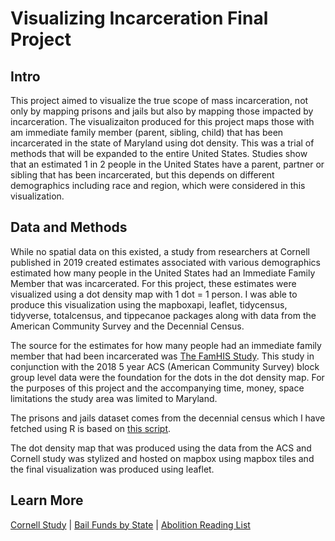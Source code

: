 # Visualizing Incarceration Final Project

## Intro

This project aimed to visualize the true scope of mass incarceration, not only by mapping prisons and jails but also by mapping those impacted by incarceration. The visualizaiton produced for this project maps those with am immediate family member (parent, sibling, child) that has been incarcerated in the state of Maryland using dot density. This was a trial of methods that will be expanded to the entire United States. Studies show that an estimated 1 in 2 people in the United States have a parent, partner or sibling that has been incarcerated, but this depends on different demographics including race and region, which were considered in this visualization.

## Data and Methods

While no spatial data on this existed, a study from researchers at Cornell published in 2019 created estimates associated with various demographics estimated how many people in the United States had an Immediate Family Member that was incarcerated. For this project, these estimates were visualized using a dot density map with 1 dot = 1 person. I was able to produce this visualization using the mapboxapi, leaflet, tidycensus, tidyverse, totalcensus, and tippecanoe packages along with data from the American Community Survey and the Decennial Census. 

The source for the estimates for how many people had an immediate family member that had been incarcerated was [The FamHIS Study](https://journals.sagepub.com/doi/10.1177/2378023119829332#articleCitationDownloadContainer). This study in conjunction with the 2018 5 year ACS (American Community Survey) block group level data were the foundation for the dots in the dot density map. For the purposes of this project and the accompanying time, money, space limitations the study area was limited to Maryland.

The prisons and jails dataset comes from the decennial census which I have fetched using R is based on [this script](https://www.gl-li.com/2018/02/05/map-prisons-in-the-united-states/).

The dot density map that was produced using the data from the ACS and Cornell study was stylized and hosted on mapbox using mapbox tiles and the final visualization was produced using leaflet.

## Learn More

[Cornell Study](https://journals.sagepub.com/doi/10.1177/2378023119829332#articleCitationDownloadContainer) | [Bail Funds by State](https://bailfunds.github.io/) | [Abolition Reading List](https://abolitionistfutures.com/full-reading-list)
